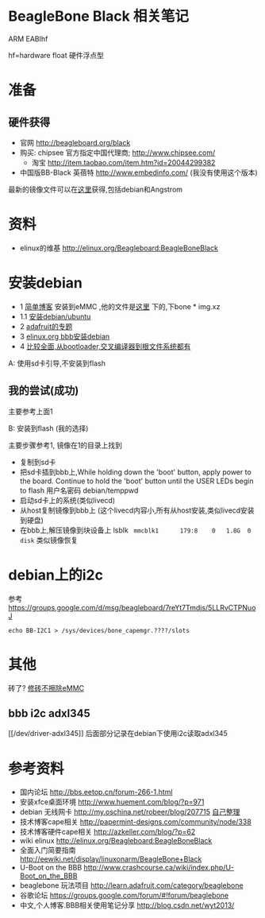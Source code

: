 # BeagleBone Black 相关笔记

ARM EABIhf

hf=hardware float 硬件浮点型

# 准备
##  硬件获得
* 官网 http://beagleboard.org/black
* 购买: chipsee 官方指定中国代理商;  http://www.chipsee.com/  
  * 淘宝 http://item.taobao.com/item.htm?id=20044299382
* 中国版BB-Black 英蓓特 http://www.embedinfo.com/ (我没有使用这个版本)

最新的镜像文件可以在[这里](http://beagleboard.org/latest-images/)获得,包括debian和Angstrom
# 资料

* elinux的维基 http://elinux.org/Beagleboard:BeagleBoneBlack

# 安装debian

* 1 [简单博客](http://blogs.bu.edu/mhirsch/2013/11/install-debian-7-to-emmc-internal-flash-drive-of-beaglebone-black/) 安装到eMMC ,他的文件是[这里](https://rcn-ee.net/deb/microsd/wheezy/) 下的,下bone * img.xz
* 1.1 [安装debian/ubuntu](http://www.gigamegablog.com/2012/09/03/ubuntu-on-the-beaglebone-enabling-analog-in-pwm-i2c-and-spi/)
* 2 [adafruit的专题](http://learn.adafruit.com/downloads/pdf/beaglebone-black-installing-operating-systems.pdf)
* 3 [elinux.org bbb安装debian](http://elinux.org/Beagleboard:Debian_On_BeagleBone_Black)
* 4 [比较全面,从bootloader,交叉编译器到根文件系统都有](http://eewiki.net/display/linuxonarm/BeagleBone+Black)


A: 使用sd卡引导,不安装到flash

## 我的尝试(成功)

主要参考上面1

B: 安装到flash (我的选择)

主要步骤参考1, 镜像在1的目录上找到

* 复制到sd卡
* 把sd卡插到bbb上,While holding down the 'boot' button, apply power to the board. Continue to hold the 'boot' button until the USER LEDs begin to flash 用户名密码 debian/temppwd
* 启动sd卡上的系统(类似livecd)
* 从host复制镜像到bbb上 (这个livecd内容小,所有从host安装,类似livecd安装到硬盘)
* 在bbb上,解压镜像到块设备上 lsblk ` mmcblk1      179:8    0   1.8G  0 disk` 类似镜像恢复


# debian上的i2c

参考 https://groups.google.com/d/msg/beagleboard/7reYt7Tmdjs/5LLRvCTPNuoJ


    echo BB-I2C1 > /sys/devices/bone_capemgr.????/slots

# 其他

砖了? [修砖不擦除eMMC](http://hipstercircuits.com/unbrick-beaglebone-black-without-erasing-emmc/)

## bbb i2c adxl345

[[/dev/driver-adxl345]] 后面部分记录在debian下使用i2c读取adxl345 
# 参考资料
* 国内论坛 http://bbs.eetop.cn/forum-266-1.html
* 安装xfce桌面环境 http://www.huement.com/blog/?p=971
* debian 无线网卡 http://my.oschina.net/robeer/blog/207715 [自己整理](bbb-debian-wifi)
* 技术博客cape相关 http://papermint-designs.com/community/node/338
* 技术博客硬件cape相关 http://azkeller.com/blog/?p=62
* wiki elinux http://elinux.org/Beagleboard:BeagleBoneBlack
* 全面入门简要指南 http://eewiki.net/display/linuxonarm/BeagleBone+Black
* U-Boot on the BBB http://www.crashcourse.ca/wiki/index.php/U-Boot_on_the_BBB
* beaglebone 玩法项目 http://learn.adafruit.com/category/beaglebone
* 谷歌论坛 https://groups.google.com/forum/#!forum/beaglebone
* 中文,个人博客.BBB相关使用笔记分享 http://blog.csdn.net/wyt2013/

